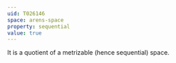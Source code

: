```yaml
---
uid: T026146
space: arens-space
property: sequential
value: true
---
```

It is a quotient of a metrizable (hence sequential) space.

